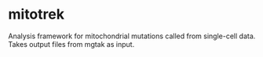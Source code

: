 # mitotrek
Analysis framework for mitochondrial mutations called from single-cell data.
Takes output files from mgtak as input.
